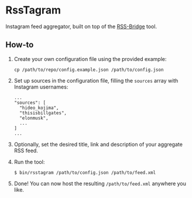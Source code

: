 # RssTagram

Instagram feed aggregator, built on top of the [RSS-Bridge](https://github.com/RSS-Bridge/rss-bridge) tool.

## How-to

1. Create your own configuration file using the provided example:

    ```
    cp /path/to/repo/config.example.json /path/to/config.json
    ```

2. Set up sources in the configuration file, filling the `sources` array with Instagram usernames:

    ```
    ...
    "sources": [
      "hideo_kojima",
      "thisisbillgates",
      "elonmusk",
      ...
    ]
    ...
    ```

3. Optionally, set the desired title, link and description of your aggregate RSS feed.

4. Run the tool:

    ```
    $ bin/rsstagram /path/to/config.json /path/to/feed.xml
    ```

5. Done! You can now host the resulting `/path/to/feed.xml` anywhere you like.
